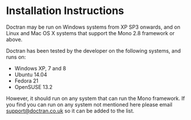# Installation Instructions
Doctran may be run on Windows systems from XP SP3 onwards, and on Linux and Mac OS X systems that support the Mono 2.8 framework or above.

Doctran has been tested by the developer on the following systems, and runs on:

 * Windows XP, 7 and 8
 * Ubuntu 14.04
 * Fedora 21
 * OpenSUSE 13.2

However, it should run on any system that can run the Mono framework. If you find you can run on any system not mentioned here please email <support@doctran.co.uk> so it can be added to the list.